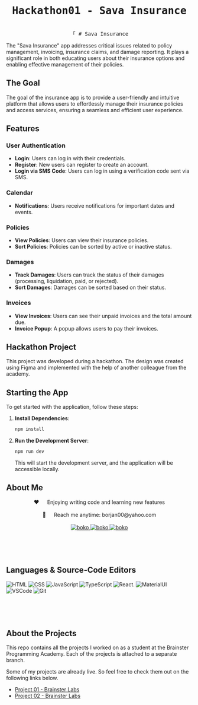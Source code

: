 <h1 align="center">
    <samp>Hackathon01 - Sava Insurance</samp>
</h1>

<p align="center"> 
  <samp>
    <br>
    「 # Sava Insurance

The "Sava Insurance" app addresses critical issues related to policy management, invoicing, insurance claims, and damage reporting. It plays a significant role in both educating users about their insurance options and enabling effective management of their policies.

## The Goal

The goal of the insurance app is to provide a user-friendly and intuitive platform that allows users to effortlessly manage their insurance policies and access services, ensuring a seamless and efficient user experience.

## Features

### User Authentication

- **Login**: Users can log in with their credentials.
- **Register**: New users can register to create an account.
- **Login via SMS Code**: Users can log in using a verification code sent via SMS.

### Calendar

- **Notifications**: Users receive notifications for important dates and events.

### Policies

- **View Policies**: Users can view their insurance policies.
- **Sort Policies**: Policies can be sorted by active or inactive status.

### Damages

- **Track Damages**: Users can track the status of their damages (processing, liquidation, paid, or rejected).
- **Sort Damages**: Damages can be sorted based on their status.

### Invoices

- **View Invoices**: Users can see their unpaid invoices and the total amount due.
- **Invoice Popup**: A popup allows users to pay their invoices.

## Hackathon Project

This project was developed during a hackathon. The design was created using Figma and implemented with the help of another colleague from the academy.

## Starting the App

To get started with the application, follow these steps:

1. **Install Dependencies**:
   ```bash
   npm install
   ```
2. **Run the Development Server**:
   ```bash
   npm run dev
   ```
   This will start the development server, and the application will be accessible locally.

## About Me

<p align="center">
 ❤️ &emsp; Enjoying writing code and learning new features<br/><br/>
 📧 &emsp; Reach me anytime: borjan00@yahoo.com<br/><br/>

<a href="https://www.linkedin.com/in/bokonastovski/" target="_blank">
  <img src="https://img.shields.io/badge/LinkedIn-0077B5?style=for-the-badge&logo=linkedin&logoColor=white" alt="boko"/>
 </a>
 <a href="https://www.instagram.com/__boko__/" target="_blank">
  <img src="https://img.shields.io/badge/Instagram-fe4164?style=for-the-badge&logo=instagram&logoColor=white" alt="boko" />
 </a>
 <a href="https://www.facebook.com/boko.nastovski/" target="_blank">
  <img src="https://img.shields.io/badge/Facebook-20BEFF?&style=for-the-badge&logo=facebook&logoColor=white" alt="boko"  />
  </a>

</p>

<br/>
<br/>
<br/>

## Languages & Source-Code Editors

![HTML](https://img.shields.io/badge/HTML5-E34F26?style=for-the-badge&logo=html5&logoColor=white)
![CSS](https://img.shields.io/badge/CSS3-1572B6?style=for-the-badge&logo=css3&logoColor=white)
![JavaScript](https://img.shields.io/badge/Javascript-F0DB4F?style=for-the-badge&labelColor=black&logo=javascript&logoColor=F0DB4F)
![TypeScript](https://img.shields.io/badge/TypeScript-007ACC?style=for-the-badge&logo=typescript&logoColor=white)
![React](https://img.shields.io/badge/React-20232A?style=for-the-badge&logo=react&logoColor=61DAFB).
![MaterialUI](https://img.shields.io/badge/Material--UI-0081CB?style=for-the-badge&logo=material-ui&logoColor=white)
![VSCode](https://img.shields.io/badge/Visual_Studio-0078d7?style=for-the-badge&logo=visual%20studio&logoColor=white)
![Git](https://img.shields.io/badge/Git-F05032?style=for-the-badge&logo=git&logoColor=white)

<br/>
<br/>
<br/>

## About the Projects

This repo contains all the projects I worked on as a student at the Brainster Programming Academy. Each of the projects is attached to a separate branch.

Some of my projects are already live. So feel free to check them out on the following links below.

- [Project 01 - Brainster Labs](https://github.com/bokonastovski/projects-1/tree/01_BrainsterLabs)
- [Project 02 - Brainster Labs](https://github.com/bokonastovski/projects-1/tree/02_SafeBlink)
